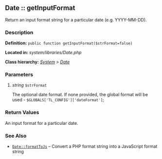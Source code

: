 
Date :: getInputFormat
-------------------------------------------

Return an input format string for a particular date (e.g. YYYY-MM-DD).


### Description ###

**Definition:** `public function getInputFormat($strFormat=false)`

**Located in:** *system/libraries/Date.php*

**Class hierarchy:** *[System](../System.md) > [Date](../Date.md)*


### Parameters ###

1. *string* `$strFormat`

	The optional date format. If none provided, the global format will be used - ```$GLOBALS['TL_CONFIG']['dateFormat']```;


### Return Values ###

An input format for a particular date.


### See Also ###

- [`Date::formatToJs`](formatToJs.md) – Convert a PHP format string into a JavaScript format string